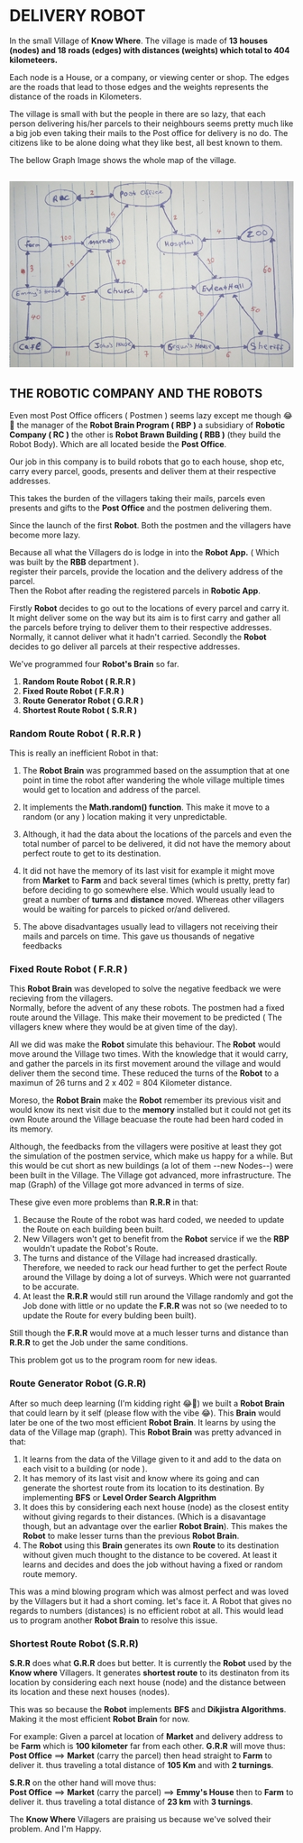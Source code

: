 # DELIVERY ROBOT 
In the small Village of __Know Where__. The village is made of __13 houses (nodes) and 18 roads (edges) with distances (weights) which total to 404 kilometeers.__

Each node is a House, or a company, or viewing center or shop. The edges are the roads that lead to those edges and the weights represents the distance of the roads in Kilometers. 

The village is small with but the people in there are so lazy, that each person delivering his/her parcels to their neighbours seems pretty much like a big job even taking their mails to the Post office for delivery is no do. The citizens like to be alone doing what they like best, all best known to them. 

<figcaption>The bellow Graph Image shows the whole map of the village. </figcaption>

![the graph of know where village](./village_graph.jpg)
---
## THE ROBOTIC COMPANY AND THE ROBOTS
 Even most Post Office officers ( Postmen ) seems lazy except me though 😂🤣 the manager of the __Robot Brain Program ( RBP )__ a subsidiary of __Robotic Company ( RC )__ the other is __Robot Brawn Building ( RBB )__ (they build the Robot Body). Which are all located beside the __Post Office__.
 
Our job in this company is to build robots that go to each house, shop etc, carry every parcel, goods, presents and deliver them at their respective addresses. 

This takes the burden of the villagers taking their mails, parcels even presents and gifts to the __Post Office__ and the postmen delivering them.

Since the launch of the first __Robot__. Both the postmen and the villagers have become more lazy. 
 
Because all what the Villagers do is lodge in into the __Robot App.__  ( Which was built by the __RBB__ department ).  
register their parcels, provide the location and the delivery address of the parcel.  
Then the Robot after reading the registered parcels in __Robotic App__. 

Firstly  __Robot__ decides to go out to the locations of every parcel and carry it. It might deliver some on the way but its aim is to first carry and gather all the parcels before trying to deliver them to their respective addresses. Normally, it cannot deliver what it hadn't carried.
Secondly the __Robot__ decides to go deliver all parcels at their respective addresses.

 We've programmed four __Robot's Brain__ so far.

1. __Random Route Robot ( R.R.R )__  
2. __Fixed Route Robot ( F.R.R )__  
3. __Route Generator Robot ( G.R.R )__  
4. __Shortest Route Robot ( S.R.R )__

### Random Route Robot ( R.R.R )
This is really an inefficient Robot in that:
1. The __Robot Brain__ was programmed based on the assumption that at one point in time the robot after wandering the whole village multiple times would get to location and address of the parcel.
 
2. It implements the __Math.random() function__. This make it move to a random (or any ) location making it very unpredictable.

3. Although, it had the data about the locations of the parcels and even the total number of parcel to be delivered, it did not have the memory about perfect route to get to its destination. 

4. It did not have the memory of its last visit for example it might move from __Market__ to __Farm__ and back several times (which is pretty, pretty far) before deciding to go somewhere else. Which would usually lead to great a number of __turns__ and __distance__ moved. 
Whereas other villagers would be waiting for parcels to picked or/and delivered. 

5. The above disadvantages usually lead to villagers not receiving their mails and parcels on time. This gave us thousands of negative feedbacks

### Fixed Route Robot ( F.R.R )
This __Robot Brain__ was developed to solve the negative feedback we were recieving from the villagers.  
Normally, before the advent of any these robots. The postmen had a fixed route around the Village. This make their movement to be predicted ( The villagers knew where they would be at given time of the day).

All we did was make the __Robot__ simulate this behaviour. The __Robot__ would move around the Village two times. With the knowledge that it would carry, and gather the parcels in its first movement around the village and would deliver them the second time. These reduced the turns of the __Robot__ to a maximun of 26 turns and 2 x 402 = 804 Kilometer distance.

Moreso, the __Robot Brain__ make the __Robot__ remember its previous visit and would know its next visit due to the __memory__ installed but it could not get its own Route around the Village beacuase the route had been hard coded in its memory.

Although, the feedbacks from the villagers were positive at least they got the simulation of the postmen service, which make us happy for a while. But this would be cut short as new buildings (a lot of them --new Nodes--) were been built in the Village. The Village got advanced, more infrastructure. The map (Graph) of the Village got more advanced in terms of size.

These give even more problems than __R.R.R__ in that:
1. Because the Route of the robot was hard coded, we needed to update the Route on each building been built.  
2. New Villagers won't get to benefit from the __Robot__ service if we the __RBP__ wouldn't upadate the Robot's Route.
3. The turns and distance of the Village had increased drastically. Therefore, we needed to rack our head further to get the perfect Route around the Village by doing a lot of surveys. Which were not guarranted to be accurate.
4. At least the __R.R.R__ would still run around the Village randomly and got the Job done with little or no update the __F.R.R__ was not so (we needed to to update the Route for every bulding been built).  

Still though the __F.R.R__ would move at a much lesser turns and distance than __R.R.R__ to get the Job under the same conditions.

This problem got us to the program room for new ideas.

### Route Generator Robot (G.R.R)
After so much deep learning (I'm kidding right 😂🤣) we built a __Robot Brain__ that could learn by it self (please flow with the vibe 😂). 
This __Brain__ would later be one of the two most efficient __Robot Brain__. It learns by using the data of the Village map (graph).
This __Robot Brain__ was pretty advanced in that:
1. It learns from the data of the Village given to it and add to the data on each visit to a building (or node ). 
2. It has memory of its last visit and know where its going and can generate the shortest route from its location to its destination. By implementing __BFS__ or __Level Order Search Algprithm__
3. It does this by considering  each next house (node) as the closest entity without giving regards to their distances. (Which is a disavantage though, but an advantage over the earlier __Robot Brain__). This makes the __Robot__ to make lesser turns than the previous __Robot Brain__.
4. The __Robot__ using this __Brain__ generates its own __Route__ to its destination without given much thought to the distance to be covered. At least it learns and decides and does the job without having a fixed or random route memory.

This was a mind blowing program which was almost perfect and was loved by the Villagers but it had a short coming. let's face it. A Robot that gives no regards to numbers (distances) is no efficient robot at all. 
This would lead us to program another __Robot Brain__ to resolve this issue.

### Shortest Route Robot (S.R.R)
__S.R.R__ does what __G.R.R__ does but better. It is currently the __Robot__ used by the __Know where__ Villagers.
It generates __shortest route__ to its destinaton from its location by considering each next house (node) and the distance between its location and these next houses (nodes). 

This was so because the __Robot__ implements __BFS__ and __Dikjistra Algorithms__. Making it the most efficient __Robot Brain__ for now.

For example: Given a parcel at location of __Market__ and delivery address to be __Farm__ which is __100 kilometer__ far from each other.
__G.R.R__ will move thus:  
    __Post Office__ ==> __Market__ (carry the parcel) then head straight to __Farm__ to deliver it. thus traveling a total distance of __105 Km__ and with __2 turnings__.

__S.R.R__ on the other hand will move thus:  
    __Post Office__  ==> __Market__ (carry the parcel) ==> __Emmy's House__ then to __Farm__ to deliver it. thus traveling a total distance of __23 km__ with __3 turnings__. 

The __Know Where__ Villagers are praising us because we've solved their problem. And I'm Happy.